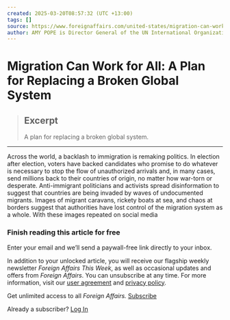 ```yaml
---
created: 2025-03-20T08:57:32 (UTC +13:00)
tags: []
source: https://www.foreignaffairs.com/united-states/migration-can-work-all
author: AMY POPE is Director General of the UN International Organization for Migration.  More by Amy Pope
---
```


# Migration Can Work for All: A Plan for Replacing a Broken Global System

> ## Excerpt
> A plan for replacing a broken global system.

---
Across the world, a backlash to immigration is remaking politics. In election after election, voters have backed candidates who promise to do whatever is necessary to stop the flow of unauthorized arrivals and, in many cases, send millions back to their countries of origin, no matter how war-torn or desperate. Anti-immigrant politicians and activists spread disinformation to suggest that countries are being invaded by waves of undocumented migrants. Images of migrant caravans, rickety boats at sea, and chaos at borders suggest that authorities have lost control of the migration system as a whole. With these images repeated on social media

### Finish reading this article for free

Enter your email and we’ll send a paywall-free link directly to your inbox.

In addition to your unlocked article, you will receive our flagship weekly newsletter _Foreign Affairs This Week_, as well as occasional updates and offers from _Foreign Affairs_. You can unsubscribe at any time. For more information, visit our [user agreement](https://www.foreignaffairs.com/terms-use) and [privacy policy](https://www.foreignaffairs.com/privacy-policy).

Get unlimited access to all _Foreign Affairs._ [Subscribe](https://www.foreignaffairs.com/subscribe?lcw=paywalls&ecw=paywall_default_subscribe "Subscribe")

Already a subscriber? [Log In](https://www.foreignaffairs.com/user/login?destination=node/paywall)
